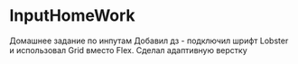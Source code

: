 # InputHomeWork
Домашнее задание по инпутам
Добавил дз  - подключил шрифт Lobster и использовал Grid вместо Flex. 
Сделал адаптивную верстку 
